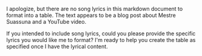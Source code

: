 I apologize, but there are no song lyrics in this markdown document to format into a table. The text appears to be a blog post about Mestre Suassuna and a YouTube video. 

If you intended to include song lyrics, could you please provide the specific lyrics you would like me to format? I'm ready to help you create the table as specified once I have the lyrical content.